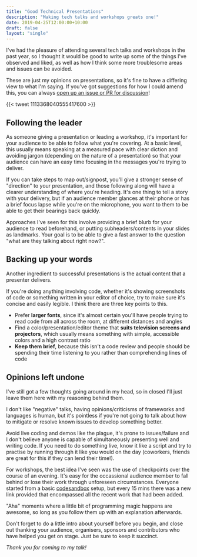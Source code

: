 ```yaml
---
title: "Good Technical Presentations"
description: "Making tech talks and workshops greats one!"
date: 2019-04-25T12:00:00+10:00
draft: false
layout: "single"
---
```


I've had the pleasure of attending several tech talks and workshops in the past year, so I thought it would be good to write up some of the things I've observed and liked, as well as how I think some more troublesome areas and issues can be avoided.

<!--more-->

These are just my opinions on presentations, so it's fine to have a differing view to what I'm saying. If you've got suggestions for how I could amend this, you can always [open up an issue or PR for discussion](https://source.nchlswhttkr.com)!

{{< tweet 1113368040555417600 >}}

## Following the leader

As someone giving a presentation or leading a workshop, it's important for your audience to be able to follow what you're covering. At a basic level, this usually means speaking at a measured pace with clear diction and avoiding jargon (depending on the nature of a presentation) so that your audience can have an easy time focusing in the messages you're trying to deliver.

If you can take steps to map out/signpost, you'll give a stronger sense of "direction" to your presentation, and those following along will have a clearer understanding of where you're heading. It's one thing to tell a story with your delivery, but if an audience member glances at their phone or has a brief focus lapse while you're on the microphone, you want to them to be able to get their bearings back quickly.

Approaches I've seen for this involve providing a brief blurb for your audience to read beforehand, or putting subheaders/contents in your slides as landmarks. Your goal is to be able to give a fast answer to the question "what are they talking about right now?".

## Backing up your words

Another ingredient to successful presentations is the actual content that a presenter delivers.

If you're doing anything involving code, whether it's showing screenshots of code or something written in your editor of choice, try to make sure it's concise and easily legible. I think there are three key points to this.

- Prefer **larger fonts**, since it's almost certain you'll have people trying to read code from all across the room, at different distances and angles
- Find a color/presentation/editor theme that **suits television screens and projectors**, which usually means something with simple, accessible colors and a high contrast ratio
- **Keep them brief**, because this isn't a code review and people should be spending their time listening to you rather than comprehending lines of code

## Opinions left undone

I've still got a few thoughts going around in my head, so in closed I'll just leave them here with my reasoning behind them.

I don't like "negative" talks, having opinions/criticisms of frameworks and languages is human, but it's pointless if you're not going to talk about how to mitigate or resolve known issues to develop something better.

Avoid live coding and demos like the plague, it's prone to issues/failure and I don't believe anyone is capable of simultaneously presenting well and writing code. If you need to do something live, know it like a script and try to practise by running through it like you would on the day (coworkers, friends are great for this if they can lend their time!).

For workshops, the best idea I've seen was the use of checkpoints over the course of an evening. It's easy for the occassional audience member to fall behind or lose their work through unforeseen circumstances. Everyone started from a basic [codesandbox](https://codesandbox.io) setup, but every 15 mins there was a new link provided that encompassed all the recent work that had been added.

"Aha" moments where a little bit of programming magic happens are awesome, so long as you follow them up with an explanation afterwards.

Don't forget to do a little intro about yourself before you begin, and close out thanking your audience, organisers, sponsors and contributors who have helped you get on stage. Just be sure to keep it succinct.

_Thank you for coming to my talk!_
